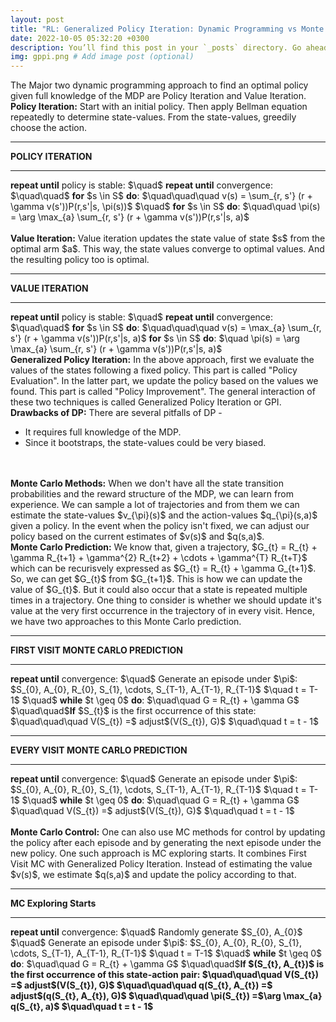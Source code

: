 ```yaml
---
layout: post
title: "RL: Generalized Policy Iteration: Dynamic Programming vs Monte Carlo"
date: 2022-10-05 05:32:20 +0300
description: You’ll find this post in your `_posts` directory. Go ahead and edit it and re-build the site to see your changes. # Add post description (optional)
img: gppi.png # Add image post (optional)
---
```


The Major two dynamic programming approach to find an optimal policy given full knowledge of the MDP are Policy Iteration and Value Iteration. 
<br>
<strong>Policy Iteration:</strong> Start with an initial policy. Then apply Bellman equation repeatedly to determine state-values. From the state-values, greedily choose the action.
<hr>
<strong> POLICY ITERATION </strong>
<hr>
<strong>repeat until</strong> policy is stable:      
$\quad$ <strong>repeat until</strong> convergence:     
$\quad\quad$ <strong>for</strong> $s \in S$ <strong>do</strong>:      
$\quad\quad\quad v(s) = \sum_{r, s'} (r + \gamma v(s'))P(r,s'|s, \pi(s))$      
$\quad$ <strong>for</strong> $s \in S$ <strong>do</strong>:      
$\quad\quad \pi(s) = \arg \max_{a} \sum_{r, s'} (r + \gamma v(s'))P(r,s'|s, a)$
<br>
<br>
<strong>Value Iteration:</strong> Value iteration updates the state value of state $s$ from the optimal arm $a$. This way, the state values converge to optimal values. And the resulting policy too is optimal.
<hr>
<strong> VALUE ITERATION </strong>
<hr>
<strong>repeat until</strong> policy is stable:      
$\quad$ <strong>repeat until</strong> convergence:     
$\quad\quad$ <strong>for</strong> $s \in S$ <strong>do</strong>:      
$\quad\quad\quad v(s) = \max_{a} \sum_{r, s'} (r + \gamma v(s'))P(r,s'|s, a)$      
<strong>for</strong> $s \in S$ <strong>do</strong>:      
$\quad \pi(s) = \arg \max_{a} \sum_{r, s'} (r + \gamma v(s'))P(r,s'|s, a)$
<br>
<strong>Generalized Policy Iteration:</strong> In the above approach, first we evaluate the values of the states following a fixed policy. This part is called "Policy Evaluation". In the latter part, we update the policy based on the values we found. This part is called "Policy Improvement". The general interaction of these two techniques is called Generalized Policy Iteration or GPI.     
<br>
<strong>Drawbacks of DP:</strong> There are several pitfalls of DP - 
<ul>
  <li> It requires full knowledge of the MDP.</li>
  <li> Since it bootstraps, the state-values could be very biased.</li>
  </ul>
 <br>
 <br>
<strong>Monte Carlo Methods:</strong> When we don't have all the state transition probabilities and the reward structure of the MDP, we can learn from experience. We can sample a lot of trajectories and from them we can estimate the state-values $v_{\pi}(s)$ and the action-values $q_{\pi}(s,a)$ given a policy. In the event when the policy isn't fixed, we can adjust our policy based on the current estimates of $v(s)$ and $q(s,a)$.     
<br>
<strong>Monte Carlo Prediction:</strong> We know that, given a trajectory, $G_{t} = R_{t} + \gamma R_{t+1} + \gamma^{2} R_{t+2} + \cdots + \gamma^{T} R_{t+T}$ which can be recurisvely expressed as $G_{t} = R_{t} + \gamma G_{t+1}$. So, we can get $G_{t}$ from $G_{t+1}$. This is how we can update the value of $G_{t}$. But it could also occur that a state is repeated multiple times in a trajectory. One thing to consider is whether we should update it's value at the very first occurrence in the trajectory of in every visit. Hence, we have two approaches to this Monte Carlo prediction.
<br>
<hr>
<strong> FIRST VISIT MONTE CARLO PREDICTION </strong>
<hr>
<strong>repeat until</strong> convergence:      
$\quad$ Generate an episode under $\pi$: $S_{0}, A_{0}, R_{0}, S_{1}, \cdots, S_{T-1}, A_{T-1}, R_{T-1}$        
$\quad t = T-1$        
$\quad$ <strong>while</strong> $t \geq 0$ <strong>do</strong>:      
$\quad\quad G = R_{t} + \gamma G$     
$\quad\quad$<strong>If</strong> $S_{t}$ is the first occurrence of this state:     
$\quad\quad\quad V(S_{t}) =$ adjust$(V(S_{t}), G)$     
$\quad\quad t = t - 1$     
<br>
<hr>
<strong> EVERY VISIT MONTE CARLO PREDICTION </strong>
<hr>
<strong>repeat until</strong> convergence:      
$\quad$ Generate an episode under $\pi$: $S_{0}, A_{0}, R_{0}, S_{1}, \cdots, S_{T-1}, A_{T-1}, R_{T-1}$        
$\quad t = T-1$        
$\quad$ <strong>while</strong> $t \geq 0$ <strong>do</strong>:      
$\quad\quad G = R_{t} + \gamma G$         
$\quad\quad V(S_{t}) =$ adjust$(V(S_{t}), G)$     
$\quad\quad t = t - 1$     
<br>
<br>
<strong>Monte Carlo Control:</strong> One can also use MC methods for control by updating the policy after each episode and by generating the next episode under the new policy. One such approach is MC exploring starts. It combines First Visit MC with Generalized Policy Iteration. Instead of estimating the value $v(s)$, we estimate $q(s,a)$ and update the policy according to that.      
<hr>
<strong> MC Exploring Starts </strong>
<hr>
<strong>repeat until</strong> convergence:      
$\quad$ Randomly generate $S_{0}, A_{0}$        
$\quad$ Generate an episode under $\pi$: $S_{0}, A_{0}, R_{0}, S_{1}, \cdots, S_{T-1}, A_{T-1}, R_{T-1}$        
$\quad t = T-1$        
$\quad$ <strong>while</strong> $t \geq 0$ <strong>do</strong>:      
$\quad\quad G = R_{t} + \gamma G$     
$\quad\quad$<strong>If $(S_{t}, A_{t})$ is the first occurrence of this state-action pair:
$\quad\quad\quad V(S_{t}) =$ adjust$(V(S_{t}), G)$
$\quad\quad\quad q(S_{t}, A_{t}) =$ adjust$(q(S_{t}, A_{t}), G)$
$\quad\quad\quad \pi(S_{t}) =$\arg \max_{a} q(S_{t}, a)$
$\quad\quad t = t - 1$     
<br>
<br>

